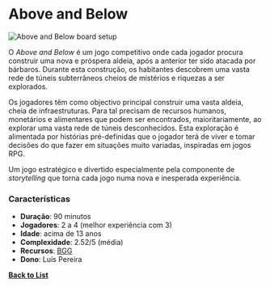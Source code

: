 # Above and Below

![Above and Below board setup](https://cf.geekdo-images.com/Zdi8euX4UTqBHA4y2RhLJQ__imagepage/img/ioCKIJqiyNRZbKXDcNlLH04mMuE=/fit-in/900x600/filters:no_upscale():strip_icc()/pic8271242.jpg)

O *Above and Below* é um jogo competitivo onde cada jogador procura construir uma nova e próspera aldeia, após a anterior ter sido atacada por bárbaros.
Durante esta construção, os habitantes descobrem uma vasta rede de túneis subterrâneos cheios de mistérios e riquezas a ser explorados.

Os jogadores têm como objectivo principal construir uma vasta aldeia, cheia de infraestruturas. Para tal precisam de recursos humanos, monetários e alimentares que podem ser encontrados, maioritariamente, ao explorar uma vasta rede de túneis desconhecidos. Esta exploração é alimentada por histórias pré-definidas que o jogador terá de viver e tomar decisões do que fazer em situações muito variadas, inspiradas em jogos RPG.

Um jogo estratégico e divertido especialmente pela componente de *storytelling* que torna cada jogo numa nova e inesperada experiência.

### Características

- **Duração**: 90 minutos
- **Jogadores**: 2 a 4 (melhor experiência com 3)
- **Idade**: acima de 13 anos
- **Complexidade**: 2.52/5 (média)
- **Recursos**: [BGG](https://boardgamegeek.com/boardgame/172818/above-and-below)
- **Dono**: Luís Pereira

**[Back to List](../README.md)**
